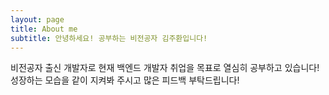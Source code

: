 ```yaml
---
layout: page
title: About me
subtitle: 안녕하세요! 공부하는 비전공자 김주환입니다!
---
```


비전공자 출신 개발자로 현재 백엔드 개발자 취업을 목표로 열심히 공부하고 있습니다!
성장하는 모습을 같이 지켜봐 주시고 많은 피드백 부탁드립니다!

